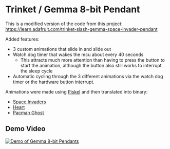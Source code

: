 # Trinket / Gemma 8-bit Pendant

This is a modified version of the code from this project: 
https://learn.adafruit.com/trinket-slash-gemma-space-invader-pendant

Added features:
* 3 custom animations that slide in and slide out
* Watch dog timer that wakes the mcu about every 40 seconds
  - This attracts much more attention than having to press the button to start the animation, although the button also still works to interrupt the sleep cycle
* Automatic cycling through the 3 different animations via the watch dog timer or the hardware button interrupt.

Animations were made using [Piskel](https://piskelapp.com) and then translated into binary:
* [Space Invaders](https://www.piskelapp.com/p/agxzfnBpc2tlbC1hcHByEwsSBlBpc2tlbBiAgMDg1PP_Cgw/view)
* [Heart](https://www.piskelapp.com/p/agxzfnBpc2tlbC1hcHByEwsSBlBpc2tlbBiAgMCgvr-vCAw/view)
* [Pacman Ghost](https://www.piskelapp.com/p/agxzfnBpc2tlbC1hcHByEwsSBlBpc2tlbBiAgIC_2u_NCQw/view)

## Demo Video
[![Demo of Gemma 8-bit Pendants](https://img.youtube.com/vi/lNHHanCintE/0.jpg)](https://www.youtube.com/watch?v=lNHHanCintE)
